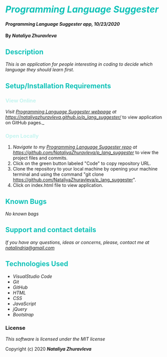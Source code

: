 # <span style="color:#0ec2b8">_Programming Language Suggester_</span>

#### _Programming Language Suggester app, 10/23/2020_

#### By _**Nataliya Zhuravleva**_

## <span style="color:#0ec2b8">Description</span>

_This is an application for people interesting in coding to decide which language they should learn first._


## <span style="color:#0ec2b8">Setup/Installation Requirements</span>
### <span style="color:#c4f4ef">View Online</span>
_Visit [Programming Language Suggester webpage](https://nataliyazhuravleva.github.io/p_lang_suggester/) at https://nataliyazhuravleva.github.io/p_lang_suggester/_ to view application on GitHub pages._

### <span style="color:#c4f4ef">Open Locally</span>
1. _Navigate to my [Programming Language Suggester repo](https://github.com/NataliyaZhuravleva/p_lang_suggester) at https://github.com/NataliyaZhuravleva/p_lang_suggester_ to view the project files and commits.
2. Click on the green button labeled "Code" to copy repository URL.
3. Clone the repository to your local machine by opening your machine terminal and using the command "git clone https://github.com/NataliyaZhuravleva/p_lang_suggester".
4. Click on index.html file to view application.



## <span style="color:#0ec2b8">Known Bugs</span>

_No known bags_

## <span style="color:#0ec2b8">Support and contact details</span>

_If you have any questions, ideas or concerns, please, contact me at [natalindria@gmail.com](mailto:natalindria@gmail.com)_


## <span style="color:#0ec2b8">Technologies Used</span>

* _VisualStudio Code_
* _Git_
* _GitHub_
* _HTML_
* _CSS_
* _JavaScript_
* _jQuery_
* _Bootstrap_

### License

*This software is licensed under the MIT license*

Copyright (c) 2020 **_Nataliya Zhuravleva_**
